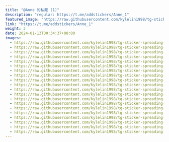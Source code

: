 ```yaml
---
title: "@Anne 的私藏 (1)"
description: "regular: https://t.me/addstickers/Anne_1"
featured_image: "https://raw.githubusercontent.com/kylelin1998/tg-sticker-spreading-worldwide-images/main/img/b74c5580-7d8d-409b-bd12-361d3453dd63.jpg"
link: "https://t.me/addstickers/Anne_1"
weight: 3
date: 2024-01-13T00:34:37+08:00
images:
  - https://raw.githubusercontent.com/kylelin1998/tg-sticker-spreading-worldwide-images/main/img/b74c5580-7d8d-409b-bd12-361d3453dd63.jpg
  - https://raw.githubusercontent.com/kylelin1998/tg-sticker-spreading-worldwide-images/main/img/adb55e8d-b83d-4dfe-b023-c47bb68ea376.jpg
  - https://raw.githubusercontent.com/kylelin1998/tg-sticker-spreading-worldwide-images/main/img/27506568-e85b-4c69-8a18-a72742ba2b8a.jpg
  - https://raw.githubusercontent.com/kylelin1998/tg-sticker-spreading-worldwide-images/main/img/355b9776-60a7-4f83-a6d9-bbf44c400f79.jpg
  - https://raw.githubusercontent.com/kylelin1998/tg-sticker-spreading-worldwide-images/main/img/b81e5874-98fd-42b4-999a-8fea6d19c3f9.jpg
  - https://raw.githubusercontent.com/kylelin1998/tg-sticker-spreading-worldwide-images/main/img/8ec7c392-9a1a-4318-821b-2f235e8465da.jpg
  - https://raw.githubusercontent.com/kylelin1998/tg-sticker-spreading-worldwide-images/main/img/b4d1bb2a-5ef5-4125-9fdc-ab13a7e9da56.jpg
  - https://raw.githubusercontent.com/kylelin1998/tg-sticker-spreading-worldwide-images/main/img/01d5145a-ad73-40f9-80b4-4df14b6d50b9.jpg
  - https://raw.githubusercontent.com/kylelin1998/tg-sticker-spreading-worldwide-images/main/img/f9ab89a2-a728-4854-b7f6-868744961c34.jpg
  - https://raw.githubusercontent.com/kylelin1998/tg-sticker-spreading-worldwide-images/main/img/9e8a1018-11e8-4f4b-9f1d-f5fbb951cd57.jpg
  - https://raw.githubusercontent.com/kylelin1998/tg-sticker-spreading-worldwide-images/main/img/ca4721bb-9b41-4046-8a74-b9598b94c238.jpg
  - https://raw.githubusercontent.com/kylelin1998/tg-sticker-spreading-worldwide-images/main/img/271e08d4-2094-403a-b9f8-3de4ebc27c46.jpg
  - https://raw.githubusercontent.com/kylelin1998/tg-sticker-spreading-worldwide-images/main/img/a58ce48c-31fe-4e95-854f-fa56924a51c4.jpg
  - https://raw.githubusercontent.com/kylelin1998/tg-sticker-spreading-worldwide-images/main/img/b40435a4-1228-4ede-b20c-cb1c7fccf2f7.jpg
  - https://raw.githubusercontent.com/kylelin1998/tg-sticker-spreading-worldwide-images/main/img/0d182cea-3db7-4df8-af0c-2e782ba2f234.jpg
  - https://raw.githubusercontent.com/kylelin1998/tg-sticker-spreading-worldwide-images/main/img/bcd9e559-4108-4827-a74a-087e135f5cf5.jpg
  - https://raw.githubusercontent.com/kylelin1998/tg-sticker-spreading-worldwide-images/main/img/514c5583-5f4a-439e-9f41-57de1295563b.jpg
  - https://raw.githubusercontent.com/kylelin1998/tg-sticker-spreading-worldwide-images/main/img/2b92abc4-9463-402c-b636-843cf591bf09.jpg
  - https://raw.githubusercontent.com/kylelin1998/tg-sticker-spreading-worldwide-images/main/img/4609eb5f-3e90-43a1-ab36-d17b2c5af46d.jpg
  - https://raw.githubusercontent.com/kylelin1998/tg-sticker-spreading-worldwide-images/main/img/6ce383a9-f2a4-4ae3-a8fb-28b64cefe53c.jpg
---
```


